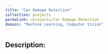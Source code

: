 ```yaml
---
title: "Car Damage Detection"
collection: projects
permalink: /projects/Car Damage Detection
domain: "Machine Learning, Computer Vision"
---
```


## Description:
